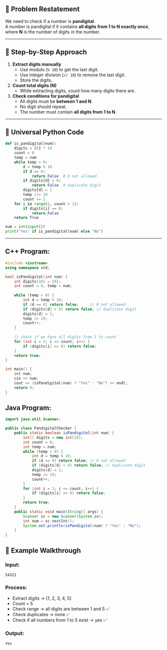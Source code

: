 ## 🔹 Problem Restatement

We need to check if a number is **pandigital**.  
A number is pandigital if it contains **all digits from 1 to N exactly once**, where **N** is the number of digits in the number.

---

## 🔹 Step-by-Step Approach

1. **Extract digits manually**
    - Use modulo (`% 10`) to get the last digit.
    - Use integer division (`// 10`) to remove the last digit.
    - Store the digits.
2. **Count total digits (N)**
    - While extracting digits, count how many digits there are.
3. **Check conditions for pandigital**
    - All digits must be **between 1 and N**.
    - No digit should repeat.
    - The number must contain **all digits from 1 to N**.

---

## 🔹 Universal Python Code

```python
def is_pandigital(num):
    digits = [0] * 10
    count = 0
    temp = num
    while temp > 0:
        d = temp % 10
        if d == 0:
            return False  # 0 not allowed
        if digits[d] > 0:
            return False  # duplicate digit
        digits[d] = 1
        temp //= 10
        count += 1
    for i in range(1, count + 1):
        if digits[i] == 0:
            return False
    return True

num = int(input())
print("Yes" if is_pandigital(num) else "No")

```

---

## C++ Program:

```cpp
#include <iostream>
using namespace std;

bool isPandigital(int num) {
    int digits[10] = {0};
    int count = 0, temp = num;
    
    while (temp > 0) {
        int d = temp % 10;
        if (d == 0) return false;     // 0 not allowed
        if (digits[d] > 0) return false; // duplicate digit
        digits[d] = 1;
        temp /= 10;
        count++;
    }
    
    // check if we have all digits from 1 to count
    for (int i = 1; i <= count; i++) {
        if (digits[i] == 0) return false;
    }
    return true;
}

int main() {
    int num;
    cin >> num;
    cout << (isPandigital(num) ? "Yes" : "No") << endl;
    return 0;
}
```

## Java Program:

```java
import java.util.Scanner;

public class PandigitalChecker {
    public static boolean isPandigital(int num) {
        int[] digits = new int[10];
        int count = 0;
        int temp = num;
        while (temp > 0) {
            int d = temp % 10;
            if (d == 0) return false; // 0 not allowed
            if (digits[d] > 0) return false; // duplicate digit
            digits[d] = 1;
            temp /= 10;
            count++;
        }
        for (int i = 1; i <= count; i++) {
            if (digits[i] == 0) return false;
        }
        return true;
    }
    public static void main(String[] args) {
        Scanner sc = new Scanner(System.in);
        int num = sc.nextInt();
        System.out.println(isPandigital(num) ? "Yes" : "No");
    }
}

```
## 🔹 Example Walkthrough

### Input:

```
54321
```
### Process:

- Extract digits → [1, 2, 3, 4, 5]
- Count = 5
- Check range → all digits are between 1 and 5 ✅
- Check duplicates → none ✅
- Check if all numbers from 1 to 5 exist → yes ✅

### Output:

```
Yes
```